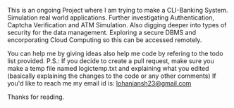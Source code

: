 This is an ongoing Project where I am trying to make a CLI-Banking System. Simulation real world applications. Further investigating Authentication, Captcha Verification and ATM Simulation.
Also digging deeper into types of security for the data management. Exploring a secure DBMS and encorporating Cloud Computing so this can be accessed remotely. 

You can help me by giving ideas also help me code by refering to the todo list provided. 
P.S.: If you decide to create a pull request, make sure you make a temp file named logictemp.txt and explaining what you edited (basically explaining the changes to the code or any other comments)
If you'd like to reach me my email id is: lohaniansh23@gmail.com

Thanks for reading.
